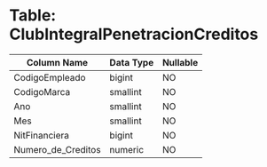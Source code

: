 # Table: ClubIntegralPenetracionCreditos

| Column Name | Data Type | Nullable |
|-------------|-----------|----------|
| CodigoEmpleado | bigint | NO |
| CodigoMarca | smallint | NO |
| Ano | smallint | NO |
| Mes | smallint | NO |
| NitFinanciera | bigint | NO |
| Numero_de_Creditos | numeric | NO |
